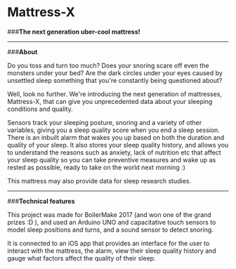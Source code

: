 # Mattress-X

###**The next generation uber-cool mattress!**

___

###**About**

Do you toss and turn too much? Does your snoring scare off even the monsters under your bed? Are the dark circles under your eyes caused by unsettled sleep something that you're constantly being questioned about? 

Well, look no further. We're introducing the next generation of mattresses, Mattress-X, that can give you unprecedented data about your sleeping conditions and quality. 

Sensors track your sleeping posture, snoring and a variety of other variables, giving you a sleep quality score when you end a sleep session. There is an inbuilt alarm that wakes you up based on both the duration and quality of your sleep. It also stores your sleep quality history, and allows you to understand the reasons such as anxiety, lack of nutrition etc that affect your sleep quality so you can take preventive measures and wake up as rested as possible, ready to take on the world next morning :)

This mattress may also provide data for sleep research studies.

***

###**Technical features** 

This project was made for BoilerMake 2017 (and won one of the grand prizes :D ), and used an Arduino UNO and capacitative touch sensors to model sleep positions and turns, and a sound sensor to detect snoring. 

It is connected to an iOS app that provides an interface for the user to interact with the mattress, the alarm, view their sleep quality history and gauge what factors affect the quality of their sleep. 


